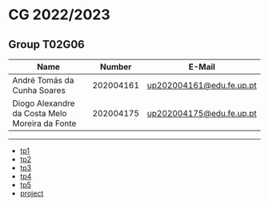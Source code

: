 # CG 2022/2023

## Group T02G06
| Name                                           | Number    | E-Mail                   |
| ---------------------------------------------- | --------- | ------------------------ |
| André Tomás da Cunha Soares                    | 202004161 | up202004161@edu.fe.up.pt |
| Diogo Alexandre da Costa Melo Moreira da Fonte | 202004175 | up202004175@edu.fe.up.pt |

----

  - [tp1](tp1/README.md)
  - [tp2](tp2/README.md)
  - [tp3](tp3/README.md)
  - [tp4](tp4/README.md)
  - [tp5](tp5/README.md)
  - [project](project/README.md)
